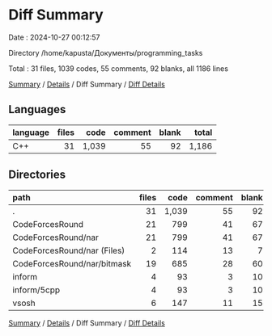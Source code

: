 # Diff Summary

Date : 2024-10-27 00:12:57

Directory /home/kapusta/Документы/programming_tasks

Total : 31 files,  1039 codes, 55 comments, 92 blanks, all 1186 lines

[Summary](results.md) / [Details](details.md) / Diff Summary / [Diff Details](diff-details.md)

## Languages
| language | files | code | comment | blank | total |
| :--- | ---: | ---: | ---: | ---: | ---: |
| C++ | 31 | 1,039 | 55 | 92 | 1,186 |

## Directories
| path | files | code | comment | blank | total |
| :--- | ---: | ---: | ---: | ---: | ---: |
| . | 31 | 1,039 | 55 | 92 | 1,186 |
| CodeForcesRound | 21 | 799 | 41 | 67 | 907 |
| CodeForcesRound/nar | 21 | 799 | 41 | 67 | 907 |
| CodeForcesRound/nar (Files) | 2 | 114 | 13 | 7 | 134 |
| CodeForcesRound/nar/bitmask | 19 | 685 | 28 | 60 | 773 |
| inform | 4 | 93 | 3 | 10 | 106 |
| inform/5cpp | 4 | 93 | 3 | 10 | 106 |
| vsosh | 6 | 147 | 11 | 15 | 173 |

[Summary](results.md) / [Details](details.md) / Diff Summary / [Diff Details](diff-details.md)